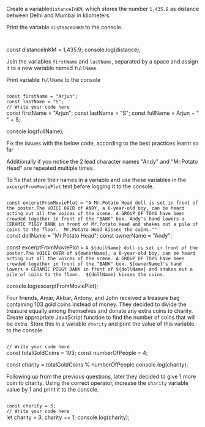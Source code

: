 Create a variable`distanceInKM`,
which stores the number
`1,435.9` as distance
between Delhi and
Mumbai in kilometers.

Print the variable `distanceInKM`
to the console.

<codeblock language="javascript" type="exercise" testMode="fixedInput" showSolution="false">
<code>

</code>
<solution>
const distanceInKM = 1,435.9;
console.log(distance);
</solution>
</codeblock>

Join the variables `firstName`
and `lastName`, separated by a
space and assign it to a new
variable named `fullName`.

Print variable `fullName` to
the console

<codeblock language="javascript" type="exercise" testMode="fixedInput" showSolution="false">
<code>
const firstName = "Arjun";
const lastName = "S";
// Write your code here
</code>
<solution>
const firstName = "Arjun";
const lastName = "S";
const fullName = Arjun + " " + S;

console.log(fullName);
</solution>
</codeblock>

Fix the issues with the below
code, according to the best
practices learnt so far 

Additionally if you notice
the 2 lead character names 
"Andy" and "Mr.Potato Head"
are repeated multiple times. 

To fix that store their names
in a variable and use these
variables in the
`excerptFromMoviePlot` text
before logging it
to the console.

<codeblock language="javascript" type="exercise" testMode="fixedInput" showSolution="false">
<code>
const excerptFromMoviePlot = "A Mr.Potato Head doll is set in front of the poster.The VOICE OVER of ANDY, a 6-year-old boy, can be heard acting out all the voices of the scene. A GROUP OF TOYS have been crowded together in front of the "BANK" box. Andy's hand lowers a CERAMIC PIGGY BANK in front of Mr.Potato Head and shakes out a pile of coins to the floor.  Mr.Potato Head kisses the coins.""
</code>
<solution>
const dollName = "Mr.Potato Head";
const ownerName = "Andy";

const excerptFromMoviePlot = `A ${dollName} doll is set in front of the poster.The VOICE OVER of ${ownerName}, a 6-year-old boy, can be heard acting out all the voices of the scene. A GROUP OF TOYS have been crowded together in front of the "BANK" box. ${ownerName}'s hand lowers a CERAMIC PIGGY BANK in front of ${dollName} and shakes out a pile of coins to the floor.  ${dollName} kisses the coins.`

console.log(excerptFromMoviePlot);
</solution>
</codeblock>

Four friends, Amar, Akbar, Antony, and John received a treasure bag containing 103 gold coins instead of money.
They decided to divide the treasure equally among themselves and donate any extra coins to charity.
Create appropriate JavaScript function to find the number of coins that will be extra.
Store this in a variable `charity` and print the value of this variable to the console.

<codeblock language="javascript" type="exercise" testMode="fixedInput" showSolution="false">
<code>
// Write your code here
</code>
<solution>
const totalGoldCoins = 103;
const numberOfPeople = 4;

const charity = totalGoldCoins % numberOfPeople
console.log(charity);
</solution>
</codeblock>

Following up from the previous questions, later they decided to give 1 more coin to charity.
Using the correct operator, increase the `charity` variable value by 1 and print it to the console.

<codeblock language="javascript" type="exercise" testMode="fixedInput" showSolution="false">
<code>
const charity = 3;
// Write your code here
</code>
<solution>
let charity = 3;
charity += 1;
console.log(charity);
</solution>
</codeblock>
